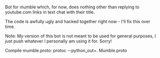 Bot for mumble which, for now, does nothing other than replying to youtube.com links in text chat with their title.

The code is awfully ugly and hacked together right now - I'll fix this over time.

Note: My version of this bot is not meant to be used for general purposes, I just push whatever I personally am using it for. Sorry!

Compile mumble.proto:
	protoc --python_out=. Mumble.proto
